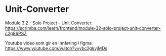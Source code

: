 # Unit-Converter

Module 3.2 - Solo Project - Unit Converter:
https://scrimba.com/learn/frontend/module-32-solo-project-unit-converter-c2g86PSZ

Youtube video som gir en innføring i figma: 
https://www.youtube.com/watch?v=ybc2gkvjMDs
